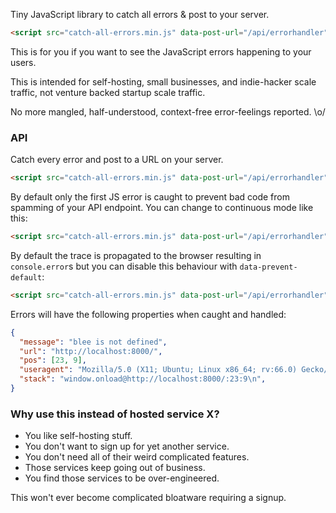 Tiny JavaScript library to catch all errors & post to your server.

```html
<script src="catch-all-errors.min.js" data-post-url="/api/errorhandler"></script>
```

This is for you if you want to see the JavaScript errors happening to your users.

This is intended for self-hosting, small businesses, and indie-hacker scale traffic, not venture backed startup scale traffic.

No more mangled, half-understood, context-free error-feelings reported. \o/

### API

Catch every error and post to a URL on your server.

```html
<script src="catch-all-errors.min.js" data-post-url="/api/errorhandler"></script>
```

By default only the first JS error is caught to prevent bad code from spamming of your API endpoint. You can change to continuous mode like this:

```html
<script src="catch-all-errors.min.js" data-post-url="/api/errorhandler" data-continous></script>
```

By default the trace is propagated to the browser resulting in `console.error`s but you can disable this behaviour with `data-prevent-default`:

```html
<script src="catch-all-errors.min.js" data-post-url="/api/errorhandler" data-prevent-default></script>
```

Errors will have the following properties when caught and handled:

```json
{
  "message": "blee is not defined",
  "url": "http://localhost:8000/",
  "pos": [23, 9],
  "useragent": "Mozilla/5.0 (X11; Ubuntu; Linux x86_64; rv:66.0) Gecko/20100101 Firefox/66.0",
  "stack": "window.onload@http://localhost:8000/:23:9\n",
}
```

### Why use this instead of hosted service X?

 * You like self-hosting stuff.
 * You don't want to sign up for yet another service.
 * You don't need all of their weird complicated features.
 * Those services keep going out of business.
 * You find those services to be over-engineered.

This won't ever become complicated bloatware requiring a signup.
